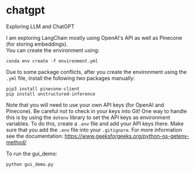 # chatgpt
Exploring LLM and ChatGPT  

I am exploring LangChain mostly using OpenAI's API as well as Pinecone (for storing embeddings).  
You can create the environment using:  

```
conda env create -f environment.yml  
```

Due to some package conflicts, after you create the environment using the `.yml` file, install the following two packages manually:  
```
pip3 install pinecone-client   
pip install unstructured-inference
```

Note that you will need to use your own API keys (for OpenAI and Pinecone). Be careful not to check in your keys into Git! One way to handle this is by using the `dotenv` library to set the API keys as environment variables. To do this, create a `.env` file and add your API keys there. Make sure that you add the `.env` file into your `.gitignore`. For more information see the documentation: https://www.geeksforgeeks.org/python-os-getenv-method/

To run the gui_demo:  
```
python gui_demo.py  
```
